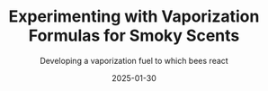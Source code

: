---
title: Experimenting with Vaporization Formulas for Smoky Scents
subtitle: Developing a vaporization fuel to which bees react
layout: default
modal-id: 6
date: 2025-01-30
img: smoker-formula.png
thumbnail: smoker-formula-thumbnail.jpeg
alt: image-alt
project-date: January 2025
topic: Electric Smokers
description: As I've mentioned in my video of the Electric Bee Smoker (https://youtu.be/Z4yzM0qAfn8), I've been working on vaporization formulas that smell like smoke. I've found that campfire smoke scents with woody undertones work well. Ash and tar-like aromas contribute to the authenticity, and oils containing liquid smoke extract are particularly effective. Example Formulation ... Ingredients ... 60% Vegetable Glycerin (VG) – Provides thick vapor and smoothness, 30% Propylene Glycol (PG) – Enhances flavor and aroma diffusion, 5-10% Wood Vinegar (Pyroligneous Acid, Food-Grade Only) – Adds an authentic smoky scent, Optional ... 2-5 drops Cade Oil (rectified) or Guaiacwood Essential Oil – Enhances smokiness. I've also experimented with Vetiver Essential Oil, which adds an earthy depth to the aroma. Additionally, nicotine is a known insect repellent, making me wonder whether the pipe-smoking beekeepers of the past benefited from its properties or if their breath—containing CO₂—helped disperse bees. Stu Taylor had an interesting invention called the Hive Bomb. It was an aerosol that seemed to work well on bees. His patent (https://patents.google.com/patent/US2900300) describes the use of hardwood tars and how bees react similarly to smoke. I have heard a rumor that this product was taken off the market due to concerns in California about aerosolized tar causing cancer in humans. Some essential oil tars, like Birch Tar, are designed to be vaporized without carcinogenic effects and make great alternatives. Criteria for Evaluating Reactions Against a Traditional Smoker ... 1. Do the bees change their behavior at all? Does the smoke drive the bees down into the frames? 2. Is there an engorging reaction? And how big is the reaction? 3. There's a buzz of recognition that the whole hive does when you smoke into a box. 4. It is a distinct noise where the majority of the bees buzz at the same time. 5. Does the smoker also mask the alarm pheromones? ... More experiments to come! 🐝🔥
---